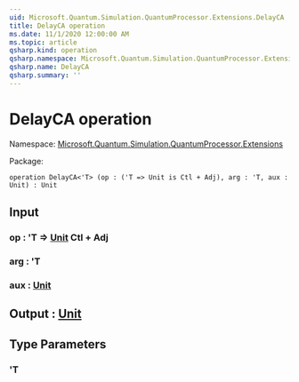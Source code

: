 ```yaml
---
uid: Microsoft.Quantum.Simulation.QuantumProcessor.Extensions.DelayCA
title: DelayCA operation
ms.date: 11/1/2020 12:00:00 AM
ms.topic: article
qsharp.kind: operation
qsharp.namespace: Microsoft.Quantum.Simulation.QuantumProcessor.Extensions
qsharp.name: DelayCA
qsharp.summary: ''
---
```


# DelayCA operation

Namespace: [Microsoft.Quantum.Simulation.QuantumProcessor.Extensions](xref:Microsoft.Quantum.Simulation.QuantumProcessor.Extensions)

Package: [](https://nuget.org/packages/)




```qsharp
operation DelayCA<'T> (op : ('T => Unit is Ctl + Adj), arg : 'T, aux : Unit) : Unit
```


## Input

### op : 'T => [Unit](xref:microsoft.quantum.lang-ref.unit) Ctl + Adj




### arg : 'T




### aux : [Unit](xref:microsoft.quantum.lang-ref.unit)





## Output : [Unit](xref:microsoft.quantum.lang-ref.unit)



## Type Parameters

### 'T

